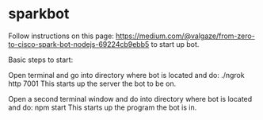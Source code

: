 # sparkbot

Follow instructions on this page: https://medium.com/@valgaze/from-zero-to-cisco-spark-bot-nodejs-69224cb9ebb5 to start up bot.

Basic steps to start: 

Open terminal and go into directory where bot is located and do: ./ngrok http 7001
This starts up the server the bot to be on.

Open a second terminal window and do into directory where bot is located and do: npm start
This starts up the program the bot is in.
